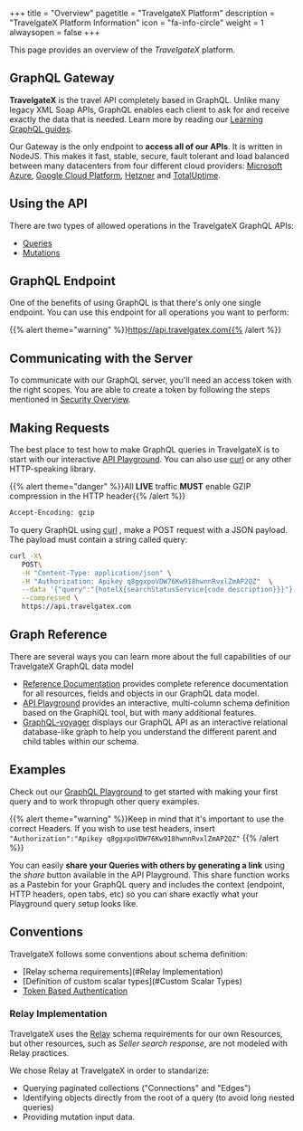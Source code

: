 +++
title = "Overview"
pagetitle = "TravelgateX Platform"
description = "TravelgateX Platform Information"
icon = "fa-info-circle"
weight = 1
alwaysopen = false
+++

This page provides an overview of the _TravelgateX_ platform.

## GraphQL Gateway

**TravelgateX** is the travel API completely based in GraphQL. Unlike many legacy XML Soap APIs, GraphQL enables each client to ask for and receive exactly the data that is needed. Learn more by reading our [Learning GraphQL guides](/learning-graphql/overview/#graphql-at-travelgatex).

Our Gateway is the only endpoint to **access all of our APIs**. It is written in NodeJS. This makes it fast, stable, secure, fault tolerant and load balanced between many datacenters from four different cloud providers: [Microsoft Azure](https://azure.microsoft.com/), [Google Cloud Platform](https://cloud.google.com/), [Hetzner](https://www.hetzner.de/) and [TotalUptime](http://totaluptime.com/).

## Using the API

There are two types of allowed operations in the TravelgateX GraphQL APIs:

* [Queries](http://graphql.org/learn/queries/)
* [Mutations](http://graphql.org/learn/queries/)

## GraphQL Endpoint

One of the benefits of using GraphQL is that there's only one single endpoint. You can use this endpoint for all operations you want to perform:

{{% alert theme="warning" %}}https://api.travelgatex.com{{% /alert %}}

## Communicating with the Server

To communicate with our GraphQL server, you'll need an access token with the right scopes. You are able to create a token by following the steps mentioned in [Security Overview](/travelgatex/security/overview).

## Making Requests

The best place to test how to make GraphQL queries in TravelgateX is to start with our interactive <a href="https://api.travelgatex.com/">API Playground</a>. You can also use <a href="https://curl.haxx.se" target="_blank">curl</a> or any other HTTP-speaking library.

{{% alert theme="danger" %}}All **LIVE** traffic **MUST** enable GZIP compression in the HTTP header{{% /alert %}}

```html
Accept-Encoding: gzip
```

To query GraphQL using <a href="https://curl.haxx.se" target="_blank">curl</a> , make a POST request with a JSON payload. The payload must contain a string called query:

```bash
curl -X\
   POST\
   -H "Content-Type: application/json" \
   -H "Authorization: Apikey q8ggxpoVDW76Kw918hwnnRvxlZmAP2QZ"  \
   --data '{"query":"{hotelX{searchStatusService{code description}}}"}' \
   --compressed \
   https://api.travelgatex.com
```

## Graph Reference

There are several ways you can learn more about the full capabilities of our TravelgateX GraphQL data model
* [Reference Documentation](/travelgatex/reference/) provides complete reference documentation for all resources, fields and objects in our GraphQL data model.
* [API Playground](https://api.travelgatex.com) provides an interactive, multi-column schema definition based on the GraphiQL tool, but with many additional features.
* [GraphQL-voyager](https://api.travelgatex.com/voyager) displays our GraphQL API as an interactive relational database-like graph to help you understand the different parent and child tables within our schema.

## Examples

Check out our [GraphQL Playground](https://docs.travelgatex.com/getting-started/playground/) to get started with making your first query and to work thropugh other query examples.

{{% alert theme="warning" %}}Keep in mind that it's important to use the correct Headers. 
If you wish to use test headers, insert `"Authorization":"Apikey q8ggxpoVDW76Kw918hwnnRvxlZmAP2QZ"`
{{% /alert %}}

You can easily **share your Queries with others by generating a link** using the _share_ button available in the API Playground. This share function works as a Pastebin for your GraphQL query and includes the context (endpoint, HTTP headers, open tabs, etc) so you can share exactly what your Playground query setup looks like.

## Conventions

TravelgateX follows some conventions about schema definition:

* [Relay schema requirements](#Relay Implementation)
* [Definition of custom scalar types](#Custom Scalar Types)
* [Token Based Authentication](/getting-started/security/#Authentication)

### Relay Implementation

TravelgateX uses the [Relay](https://facebook.github.io/relay/) schema requirements for our own Resources, but other resources, such as _Seller search response_, are not modeled with Relay practices.

We chose Relay at TravelgateX in order to standarize:

* Querying paginated collections ("Connections" and "Edges")
* Identifying objects directly from the root of a query (to avoid long nested queries)
* Providing mutation input data.
